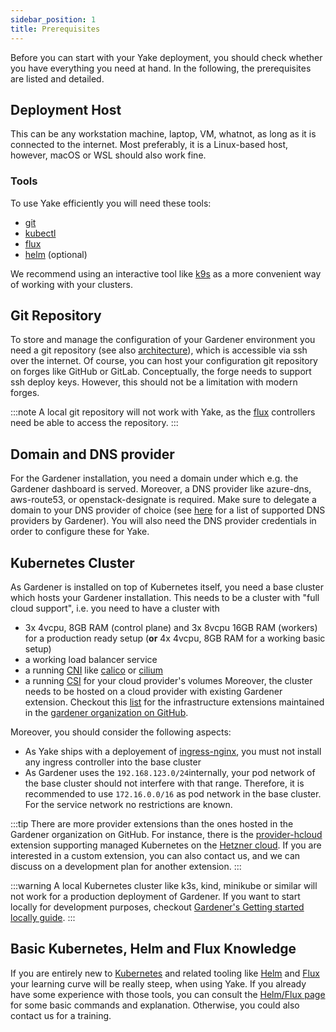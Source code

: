 ```yaml
---
sidebar_position: 1
title: Prerequisites
---
```


Before you can start with your Yake deployment, you should check whether you have everything you need at hand. In the following, the prerequisites are listed and detailed.

## Deployment Host

This can be any workstation machine, laptop, VM, whatnot, as long as it is connected to the internet. Most preferably, it is a Linux-based host, however, macOS or WSL should also work fine.

### Tools

To use Yake efficiently you will need these tools:

- [git](https://git-scm.com/downloads)
- [kubectl](https://kubernetes.io/docs/reference/kubectl/)
- [flux](https://fluxcd.io/flux/installation/)
- [helm](https://helm.sh/docs/intro/install/) (optional)

We recommend using an interactive tool like [k9s](https://k9scli.io/) as a more convenient way of working with your clusters.

## Git Repository

To store and manage the configuration of your Gardener environment you need a git repository (see also [architecture](/docs/architecture-configuration/architecture.md)), which is accessible via ssh over the internet. Of course, you can host your configuration git repository on forges like GitHub or GitLab. Conceptually, the forge needs to support ssh deploy keys. However, this should not be a limitation with modern forges.

:::note
A local git repository will not work with Yake, as the [flux](https://fluxcd.io/) controllers need be able to access the repository.
:::

## Domain and DNS provider

For the Gardener installation, you need a domain under which e.g. the Gardener dashboard is served. Moreover, a DNS provider like azure-dns, aws-route53, or openstack-designate is required. Make sure to delegate a domain to your DNS provider of choice (see [here](https://gardener.cloud/docs/extensions/others/gardener-extension-shoot-dns-service/docs/usage/dns_names/#gardener-dns-extension) for a list of supported DNS providers by Gardener). You will also need the DNS provider credentials in order to configure these for Yake.

## Kubernetes Cluster

As Gardener is installed on top of Kubernetes itself, you need a base cluster which hosts your Gardener installation. This needs to be a cluster with "full cloud support", i.e. you need to have a cluster with

- 3x 4vcpu, 8GB RAM (control plane) and 3x 8vcpu 16GB RAM (workers) for a production ready setup (**or** 4x 4vcpu, 8GB RAM for a working basic setup)
- a working load balancer service
- a running [CNI](https://kubernetes.io/docs/concepts/extend-kubernetes/compute-storage-net/network-plugins/) like [calico](https://www.tigera.io/project-calico/) or [cilium](https://cilium.io/)
- a running [CSI](https://kubernetes-csi.github.io/) for your cloud provider's volumes
  Moreover, the cluster needs to be hosted on a cloud provider with existing Gardener extension. Checkout this [list](https://gardener.cloud/docs/extensions/infrastructure-extensions/) for the infrastructure extensions maintained in the [gardener organization on GitHub](https://github.com/gardener).

Moreover, you should consider the following aspects:

- As Yake ships with a deployement of [ingress-nginx](https://kubernetes.github.io/ingress-nginx/), you must not install any ingress controller into the base cluster
- As Gardener uses the `192.168.123.0/24`internally, your pod network of the base cluster should not interfere with that range. Therefore, it is recommended to use `172.16.0.0/16` as pod network in the base cluster. For the service network no restrictions are known.

:::tip
There are more provider extensions than the ones hosted in the Gardener organization on GitHub. For instance, there is the [provider-hcloud](https://github.com/23technologies/gardener-extension-provider-hcloud) extension supporting managed Kubernetes on the [Hetzner cloud](https://www.hetzner.com/cloud). If you are interested in a custom extension, you can also contact us, and we can discuss on a development plan for another extension.
:::

:::warning
A local Kubernetes cluster like k3s, kind, minikube or similar will not work for a production deployment of Gardener. If you want to start locally for development purposes, checkout [Gardener's Getting started locally guide](https://gardener.cloud/docs/gardener/development/getting_started_locally/).
:::

## Basic Kubernetes, Helm and Flux Knowledge

If you are entirely new to [Kubernetes](https://kubernetes.io/) and related tooling like [Helm](https://helm.sh) and [Flux](https://fluxcd.io/) your learning curve will be really steep, when using Yake. If you already have some experience with those tools, you can consult the [Helm/Flux page](/docs/architecture-configuration/helm-flux.md) for some basic commands and explanation. Otherwise, you could also contact us for a training.
